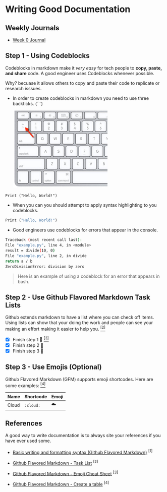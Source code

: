 # Writing Good Documentation

## Weekly Journals
- [Week 0 Journal](journal/week0.md)

## Step 1 - Using Codeblocks

Codeblocks in markdown make it *very easy* for tech people to **copy, paste, and share** code. A good engineer uses Codeblocks whenever possible.

Why? becuase it allows others to copy and paste their code to replicate or research isssues.

- In order to create codeblocks in markdown you need to use three backticks. (```)

  <img width="300px" src="assets/ETTnT.jpg" /> 

```
Print ("Hello, World!")
```
- When you can you should attempt to apply syntax highlighting to you codeblocks.

```python
Print ("Hello, World!")
```

- Good engineers use codeblocks for errors that appear in the console.

```bash
Traceback (most recent call last):
File "example.py", line 4, in <module>
result = divide(10, 0)
File "example.py", line 2, in divide
return a / b
ZeroDivisionError: division by zero
```
   > Here is an example of using a codeblock for an error that appears in bash.
  
## Step 2 - Use Github Flavored Markdown Task Lists

Github extends markdown to have a list where you can check off items. Using lists can show that your doing the work and people can see your making an effort making it easier to help you. [<sup>[2]</sup>](#references)  

- [x] Finish step 1 :tada: [<sup>[3]</sup>](#references)
- [x] Finish step 2 :tada:
- [x] Finish step 3 :tada:

## Step 3 - Use Emojis (Optional)

Github Flavored Markdown (GFM) supports emoji shortcodes.
Here are some examples: [<sup>[4]</sup>](#references)

| Name  | Shortcode | Emoji |
| --- | --- | --- |
| Cloud | `:cloud:` | :cloud: |

## References

A good way to write documentation is to always site your references if you have ever used some.

- [Basic writing and formatting syntax (Github Flavored Markdown)](https://docs.github.com/en/get-started/writing-on-github/getting-started-with-writing-and-formatting-on-github/basic-writing-and-formatting-syntax#quoting-code) <sup>[1]<sup>

- [Github Flavored Markdown - Task List](https://docs.github.com/en/get-started/writing-on-github/working-with-advanced-formatting/about-task-lists) <sup>[2]</sup>

- [Github Flavored Markdown - Emoji Cheat Sheet](https://github.com/ikatyang/emoji-cheat-sheet/blob/master/README.md) <sup>[3]</sup>

- [Github Flavored Markdown - Create a table](https://docs.github.com/en/get-started/writing-on-github/working-with-advanced-formatting/organizing-information-with-tables#creating-a-table) <sup>[4]</sup>
